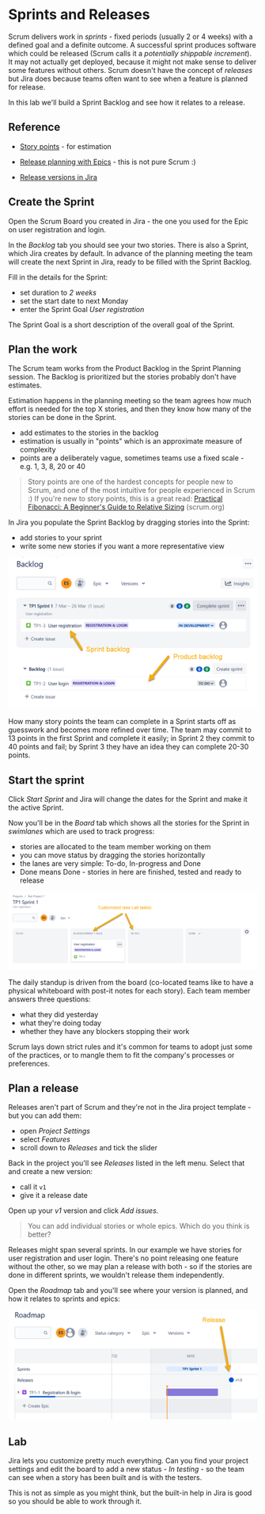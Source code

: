 # Sprints and Releases

Scrum delivers work in _sprints_ - fixed periods (usually 2 or 4 weeks) with a defined goal and a definite outcome. A successful sprint produces software which could be released (Scrum calls it a _potentially shippable increment_). It may not actually get deployed, because it might not make sense to deliver some features without others. Scrum doesn't have the concept of _releases_ but Jira does because teams often want to see when a feature is planned for release.

In this lab we'll build a Sprint Backlog and see how it relates to a release.

## Reference

- [Story points](https://confluence.atlassian.com/jirasoftwareserver0905/estimate-in-story-points-1207174843.html) - for estimation

- [Release planning with Epics](https://www.scrumdistrict.com/planning-releases-sprints-in-scrum-a-beginners-guide/) - this is not pure Scrum :)

- [Release versions in Jira](https://support.atlassian.com/jira-software-cloud/docs/configure-versions-in-a-scrum-project/)

## Create the Sprint

Open the Scrum Board you created in Jira - the one you used for the Epic on user registration and login.

In the _Backlog_ tab you should see your two stories. There is also a Sprint, which Jira creates by default. In advance of the planning meeting the team will create the next Sprint in Jira, ready to be filled with the Sprint Backlog.

Fill in the details for the Sprint:

- set duration to _2 weeks_
- set the start date to next Monday
- enter the Sprint Goal _User registration_

The Sprint Goal is a short description of the overall goal of the Sprint.

## Plan the work

The Scrum team works from the Product Backlog in the Sprint Planning session. The Backlog is prioritized but the stories probably don't have estimates. 

Estimation happens in the planning meeting so the team agrees how much effort is needed for the top X stories, and then they know how many of the stories can be done in the Sprint.

- add estimates to the stories in the backlog
- estimation is usually in "points" which is an approximate measure of complexity
- points are a deliberately vague, sometimes teams use a fixed scale - e.g. 1, 3, 8, 20 or 40 

> Story points are one of the hardest concepts for people new to Scrum, and one of the most intuitive for people experienced in Scrum :) If you're new to story points, this is a great read: [Practical Fibonacci: A Beginner's Guide to Relative Sizing](https://www.scrum.org/resources/blog/practical-fibonacci-beginners-guide-relative-sizing) (scrum.org)

In Jira you populate the Sprint Backlog by dragging stories into the Sprint:

- add stories to your sprint
- write some new stories if you want a more representative view

![](/img/sprints-releases/sprint-backlog.png)

How many story points the team can complete in a Sprint starts off as guesswork and becomes more refined over time. The team may commit to 13 points in the first Sprint and complete it easily; in Sprint 2 they commit to 40 points and fail; by Sprint 3 they have an idea they can complete 20-30 points.


## Start the sprint

Click _Start Sprint_ and Jira will change the dates for the Sprint and make it the active Sprint.

Now you'll be in the _Board_ tab which shows all the stories for the Sprint in _swimlanes_ which are used to track progress:

- stories are allocated to the team member working on them
- you can move status by dragging the stories horizontally
- the lanes are very simple: To-do, In-progress and Done
- Done means Done - stories in here are finished, tested and ready to release

![](/img/sprints-releases/board.png)

The daily standup is driven from the board (co-located teams like to have a physical whiteboard with post-it notes for each story). Each team member answers three questions: 

- what they did yesterday
- what they're doing today
- whether they have any blockers stopping their work



Scrum lays down strict rules and it's common for teams to adopt just some of the practices, or to mangle them to fit the company's processes or preferences.

## Plan a release

Releases aren't part of Scrum and they're not in the Jira project template - but you can add them:

- open _Project Settings_
- select _Features_
- scroll down to _Releases_ and tick the slider 

Back in the project you'll see _Releases_ listed in the left menu. Select that and create a new version:

- call it `v1`
- give it a release date

Open up your _v1_ version and click _Add issues_. 

> You can add individual stories or whole epics. Which do you think is better?

Releases might span several sprints. In our example we have stories for user registration and user login. There's no point releasing one feature without the other, so we may plan a release with both - so if the stories are done in different sprints, we wouldn't release them independently.

Open the _Roadmap_ tab and you'll see where your version is planned, and how it relates to sprints and epics:

![](/img/sprints-releases/roadmap.png)

## Lab

Jira lets you customize pretty much everything. Can you find your project settings and edit the board to add a new status - _In testing_ - so the team can see when a story has been built and is with the testers.

This is not as simple as you might think, but the built-in help in Jira is good so you should be able to work through it.